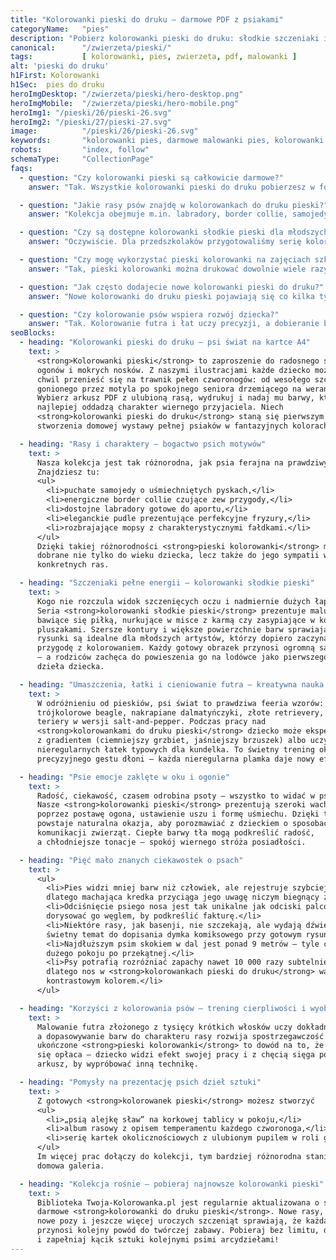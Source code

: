 ```yaml
---
title: "Kolorowanki pieski do druku – darmowe PDF z psiakami"
categoryName:   "pies"
description: "Pobierz kolorowanki pieski do druku: słodkie szczeniaki i rasowe psy w wysokiej jakości PDF. Drukuj bez logowania, koloruj i twórz własną psią galerię!"
canonical:      "/zwierzeta/pieski/"
tags:           [ kolorowanki, pies, zwierzeta, pdf, malowanki ]
alt: 'pieski do druku'
h1First: Kolorowanki
h1Sec:  pies do druku
heroImgDesktop: "/zwierzeta/pieski/hero-desktop.png"
heroImgMobile:  "/zwierzeta/pieski/hero-mobile.png"
heroImg1: "/pieski/26/pieski-26.svg"
heroImg2: "/pieski/27/pieski-27.svg"
image:          "/pieski/26/pieski-26.svg"
keywords:       "kolorowanki pies, darmowe malowanki pies, kolorowanki zwierzeta"
robots:         "index, follow"
schemaType:     "CollectionPage"
faqs:
  - question: "Czy kolorowanki pieski są całkowicie darmowe?"
    answer: "Tak. Wszystkie kolorowanki pieski do druku pobierzesz w formacie PDF bez logowania i bez jakichkolwiek opłat."

  - question: "Jakie rasy psów znajdę w kolorowankach do druku pieski?"
    answer: "Kolekcja obejmuje m.in. labradory, border collie, samojedy, pudle, mopsy oraz różnokolorowe kundelki – każda rasa ma osobny arkusz PDF."

  - question: "Czy są dostępne kolorowanki słodkie pieski dla młodszych dzieci?"
    answer: "Oczywiście. Dla przedszkolaków przygotowaliśmy serię kolorowanki słodkie pieski z dużymi konturami i minimalną liczbą detali."

  - question: "Czy mogę wykorzystać pieski kolorowanki na zajęciach szkolnych?"
    answer: "Tak, pieski kolorowanki można drukować dowolnie wiele razy i używać na lekcjach plastyki, świetlicy lub warsztatach kreatywnych."

  - question: "Jak często dodajecie nowe kolorowanki pieski do druku?"
    answer: "Nowe kolorowanki do druku pieski pojawiają się co kilka tygodni – warto regularnie sprawdzać aktualizacje, by rozbudować domową kolekcję."

  - question: "Czy kolorowanie psów wspiera rozwój dziecka?"
    answer: "Tak. Kolorowanie futra i łat uczy precyzji, a dobieranie barw do charakteru rasy rozwija wyobraźnię oraz spostrzegawczość."
seoBlocks:
  - heading: "Kolorowanki pieski do druku – psi świat na kartce A4"
    text: >
      <strong>Kolorowanki pieski</strong> to zaproszenie do radosnego świata merdających
      ogonów i mokrych nosków. Z naszymi ilustracjami każde dziecko może w kilka
      chwil przenieść się na trawnik pełen czworonogów: od wesołego szczeniaka
      gonionego przez motyla po spokojnego seniora drzemiącego na werandzie.
      Wybierz arkusz PDF z ulubioną rasą, wydrukuj i nadaj mu barwy, które
      najlepiej oddadzą charakter wiernego przyjaciela. Niech
      <strong>kolorowanki pieski do druku</strong> staną się pierwszym krokiem do
      stworzenia domowej wystawy pełnej psiaków w fantazyjnych kolorach.

  - heading: "Rasy i charaktery – bogactwo psich motywów"
    text: >
      Nasza kolekcja jest tak różnorodna, jak psia ferajna na prawdziwym spacerze.
      Znajdziesz tu:
      <ul>
        <li>puchate samojedy o uśmiechniętych pyskach,</li>
        <li>energiczne border collie czujące zew przygody,</li>
        <li>dostojne labradory gotowe do aportu,</li>
        <li>eleganckie pudle prezentujące perfekcyjne fryzury,</li>
        <li>rozbrajające mopsy z charakterystycznymi fałdkami.</li>
      </ul>
      Dzięki takiej różnorodności <strong>pieski kolorowanki</strong> mogą być
      dobrane nie tylko do wieku dziecka, lecz także do jego sympatii wobec
      konkretnych ras.

  - heading: "Szczeniaki pełne energii – kolorowanki słodkie pieski"
    text: >
      Kogo nie rozczula widok szczenięcych oczu i nadmiernie dużych łap?
      Seria <strong>kolorowanki słodkie pieski</strong> prezentuje maluchy
      bawiące się piłką, nurkujące w misce z karmą czy zasypiające w koszyku z
      pluszakami. Szersze kontury i większe powierzchnie barw sprawiają, że te
      rysunki są idealne dla młodszych artystów, którzy dopiero zaczynają swoją
      przygodę z kolorowaniem. Każdy gotowy obrazek przynosi ogromną satysfakcję
      – a rodziców zachęca do powieszenia go na lodówce jako pierwszego „psiego”
      dzieła dziecka.

  - heading: "Umaszczenia, łatki i cieniowanie futra – kreatywna nauka barw"
    text: >
      W odróżnieniu od pieskiów, psi świat to prawdziwa feeria wzorów:
      trójkolorowe beagle, nakrapiane dalmatyńczyki, złote retrievery, a także
      teriery w wersji salt-and-pepper. Podczas pracy nad
      <strong>kolorowankami do druku pieski</strong> dziecko może eksperymentować
      z gradientem (ciemniejszy grzbiet, jaśniejszy brzuszek) albo uczyć się
      nieregularnych łatek typowych dla kundelka. To świetny trening oka oraz
      precyzyjnego gestu dłoni – każda nieregularna plamka daje nowy efekt.

  - heading: "Psie emocje zaklęte w oku i ogonie"
    text: >
      Radość, ciekawość, czasem odrobina psoty – wszystko to widać w psich spojrzeniach.
      Nasze <strong>kolorowanki pieski</strong> prezentują szeroki wachlarz uczuć
      poprzez postawę ogona, ustawienie uszu i formę uśmiechu. Dzięki temu
      powstaje naturalna okazja, aby porozmawiać z dzieckiem o sposobach
      komunikacji zwierząt. Ciepłe barwy tła mogą podkreślić radość,
      a chłodniejsze tonacje – spokój wiernego stróża posiadłości.

  - heading: "Pięć mało znanych ciekawostek o psach"
    text: >
      <ul>
        <li>Pies widzi mniej barw niż człowiek, ale rejestruje szybciej ruch –
        dlatego machająca kredka przyciąga jego uwagę niczym biegnący zając.</li>
        <li>Odciśnięcie psiego nosa jest tak unikalne jak odciski palców – możesz
        dorysować go węglem, by podkreślić fakturę.</li>
        <li>Niektóre rasy, jak basenji, nie szczekają, ale wydają dźwięk „jodel” –
        świetny temat do dopisania dymka komiksowego przy gotowym rysunku.</li>
        <li>Najdłuższym psim skokiem w dal jest ponad 9 metrów – tyle co długość
        dużego pokoju po przekątnej.</li>
        <li>Psy potrafią rozróżniać zapachy nawet 10 000 razy subtelniej niż ludzie –
        dlatego nos w <strong>kolorowankach pieski do druku</strong> warto podkreślić
        kontrastowym kolorem.</li>
      </ul>

  - heading: "Korzyści z kolorowania psów – trening cierpliwości i wyobraźni"
    text: >
      Malowanie futra złożonego z tysięcy krótkich włosków uczy dokładności,
      a dopasowywanie barw do charakteru rasy rozwija spostrzegawczość. Każde
      ukończone <strong>pieski kolorowanki</strong> to dowód na to, że cierpliwość
      się opłaca – dziecko widzi efekt swojej pracy i z chęcią sięga po kolejny
      arkusz, by wypróbować inną technikę.

  - heading: "Pomysły na prezentację psich dzieł sztuki"
    text: >
      Z gotowych <strong>kolorowanek pieski</strong> możesz stworzyć
      <ul>
        <li>„psią alejkę sław” na korkowej tablicy w pokoju,</li>
        <li>album rasowy z opisem temperamentu każdego czworonoga,</li>
        <li>serię kartek okolicznościowych z ulubionym pupilem w roli głównej.</li>
      </ul>
      Im więcej prac dołączy do kolekcji, tym bardziej różnorodna stanie się
      domowa galeria.

  - heading: "Kolekcja rośnie – pobieraj najnowsze kolorowanki pieski"
    text: >
      Biblioteka Twoja-Kolorowanka.pl jest regularnie aktualizowana o świeże,
      darmowe <strong>kolorowanki do druku pieski</strong>. Nowe rasy,
      nowe pozy i jeszcze więcej uroczych szczeniąt sprawiają, że każda wizyta
      przynosi kolejny powód do twórczej zabawy. Pobieraj bez limitu, drukuj
      i zapełniaj kącik sztuki kolejnymi psimi arcydziełami!
---
```

